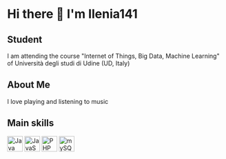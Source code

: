 # Hi there 👋 I'm Ilenia141

## Student

I am attending the course "Internet of Things, Big Data, Machine Learning" of Università degli studi di Udine (UD, Italy)

## About Me

I love playing and listening to music

## Main skills

<a href="https://www.oracle.com/java/" target="_blank" rel="noreferrer"><img src="https://raw.githubusercontent.com/danielcranney/profileme-dev/main/public/icons/skills/java-colored.svg" width="36" height="36" alt="Java" /></a>   <a href="https://www.javascript.com/" target="_blank"><img src="https://raw.githubusercontent.com/danielcranney/profileme-dev/main/public/icons/skills/javascript-colored.svg" width="36" height="36" alt="JavaScript"/></a>  <a href="https://www.php.net/" target="_blank"><img src="https://raw.githubusercontent.com/danielcranney/profileme-dev/main/public/icons/skills/php-colored.svg" width="36" height="36" alt="PHP"/></a>   <a href="https://www.mysql.com/" target="_blank"><img src="https://raw.githubusercontent.com/danielcranney/profileme-dev/main/public/icons/skills/mysql-colored.svg" width="36" height="36" alt="mySQL"/></a>
